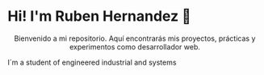 <p align="center">
  <h1>Hi! I'm Ruben Hernandez 👋</h1>
</p>

<p align="center">
  Bienvenido a mi repositorio. Aquí encontrarás mis proyectos, prácticas y experimentos como desarrollador web.
</p>
 I´m a student of engineered  industrial and systems 
<!--
**Gyo28/Gyo28** is a ✨ _special_ ✨ repository because its `README.md` (this file) appears on your GitHub profile.

Here are some ideas to get you started:

- 🔭 I’m currently working on ...
- 🌱 I’m currently learning ...
- 👯 I’m looking to collaborate on ...
- 🤔 I’m looking for help with ...
- 💬 Ask me about ...
- 📫 How to reach me: ...
- 😄 Pronouns: ...
- ⚡ Fun fact: ...
-->
